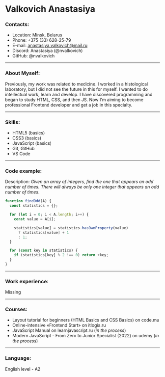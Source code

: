 # Valkovich Anastasiya

### Contacts:
* Location: Minsk, Belarus
* Phone: +375 (33) 628-25-79
* E-mail: anastasiya.valkovich@mail.ru
* Discord: Anastasiya (@nvalkovich)
* GitHub: @nvalkovich

----
### About Myself:
Previously, my work was related to medicine. I worked in a histological laboratory, but I did not see the future in this for myself. I wanted to do intellectual work, learn and develop. I have discovered programming and began to study HTML, CSS, and then JS. Now I'm aiming to become professional Frontend developer and get a job in this specialty.

---
### Skills:
* HTML5 (basics)
* CSS3 (basics)
* JavaScript (basics)
* Git, GitHub
* VS Code

---
### Code example:
Description:
*Given an array of integers, find the one that appears an odd number of times.
There will always be only one integer that appears an odd number of times*.

```javascript
function findOdd(A) {
  const statistics = {};

  for (let i = 0; i < A.length; i++) {
    const value = A[i];

    statistics[value] = statistics.hasOwnProperty(value)
      ? statistics[value] + 1
      : 1;
  }

  for (const key in statistics) {
    if (statistics[key] % 2 !== 0) return +key;
  }
}
```
---
### Work experience:
Missing 

--- 
### Courses:
* Layout tutorial for beginners (HTML Basics and CSS Basics) on code.mu 
* Onlinе-intensive «Frontend Start» on itlogia.ru 
* JavaScript Manual on learnjavascript.ru (*in the process*)
* Modern JavaScript - From Zero to Junior Specialist (2022) on udemy (*in the process*)

--- 
### Language:
English level - A2
